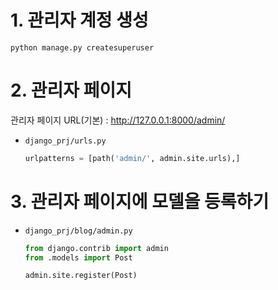 # 1. 관리자 계정 생성
```
python manage.py createsuperuser
```

# 2. 관리자 페이지
관리자 페이지 URL(기본) : http://127.0.0.1:8000/admin/
   - `django_prj/urls.py`
      ```py
      urlpatterns = [path('admin/', admin.site.urls),]
      ```

# 3. 관리자 페이지에 모델을 등록하기
- `django_prj/blog/admin.py`
   ```py
   from django.contrib import admin
   from .models import Post
   
   admin.site.register(Post)
   ```